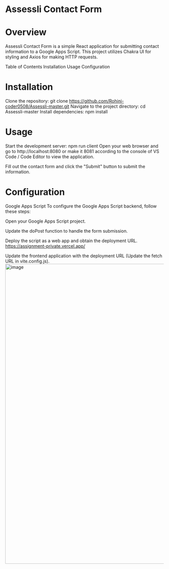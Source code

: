 # Assessli Contact Form

# Overview
Assessli Contact Form is a simple React application for submitting contact information to a Google Apps Script. This project utilizes Chakra UI for styling and Axios for making HTTP requests.

Table of Contents
Installation
Usage
Configuration

# Installation
Clone the repository: 
git clone https://github.com/Rohini-coder0508/Assessli-master.git
Navigate to the project directory:
cd Assessli-master
Install dependencies: 
npm install
# Usage
Start the development server:
    npm run client
Open your web browser and go to http://localhost:8080 or make it 8081 according to the console of VS Code / Code Editor to view the application.

Fill out the contact form and click the "Submit" button to submit the information.

# Configuration
Google Apps Script
To configure the Google Apps Script backend, follow these steps:

Open your Google Apps Script project.

Update the doPost function to handle the form submission.

Deploy the script as a web app and obtain the deployment URL.
https://assignment-private.vercel.app/

Update the frontend application with the deployment URL (Update the fetch URL in vite.config.js).
<img width="953" alt="image" src="https://github.com/Rohini-coder0508/Assessli-master/assets/114797468/c3f9b292-18a3-4ad5-a18a-0b63d55796fd">

